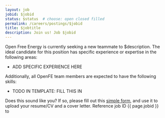 ```yaml
---
layout: job
jobid: $jobid
status: $status  # choose: open closed filled
permalink: /careers/postings/$jobid
title: $jobtitle
description: Join us! Job $jobid
---
```


Open Free Energy is currently seeking a new teammate to $description. The ideal
candidate for this position has specific experience or expertise in the
following areas:

<!-- specific experience should be formatted a full sentence bullet points -->

* ADD SPECIFIC EXPERIENCE HERE

Additionally, all OpenFE team members are expected to have the following skills:

* TODO IN TEMPLATE: FILL THIS IN

Does this sound like you? If so, please fill out this [simple form](), and use
it to upload your resume/CV and a cover letter. Reference job ID {{ page.jobid }} to 
